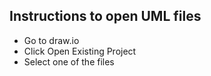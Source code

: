## Instructions to open UML files

- Go to draw.io
- Click Open Existing Project
- Select one of the files
